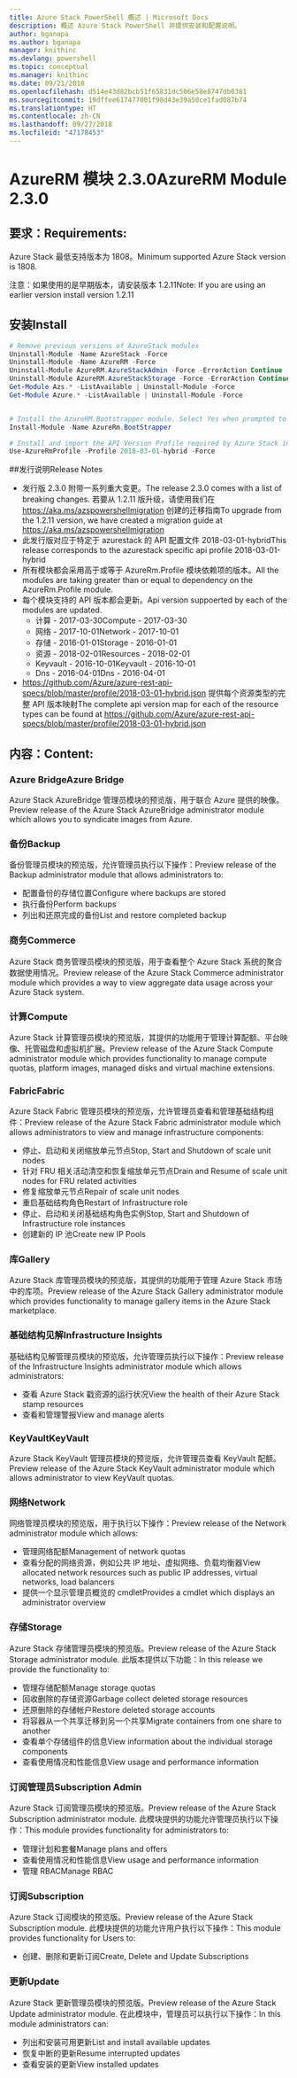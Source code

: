 ```yaml
---
title: Azure Stack PowerShell 概述 | Microsoft Docs
description: 概述 Azure Stack PowerShell 并提供安装和配置说明。
author: bganapa
ms.author: bganapa
manager: knithinc
ms.devlang: powershell
ms.topic: conceptual
ms.manager: knithinc
ms.date: 09/21/2018
ms.openlocfilehash: d514e43d82bcb51f65831dc506e58e8747db0381
ms.sourcegitcommit: 19dffee617477001f98d43e39a50ce1fad087b74
ms.translationtype: HT
ms.contentlocale: zh-CN
ms.lasthandoff: 09/27/2018
ms.locfileid: "47178453"
---
```

# <a name="azurerm-module-230"></a><span data-ttu-id="84857-103">AzureRM 模块 2.3.0</span><span class="sxs-lookup"><span data-stu-id="84857-103">AzureRM Module 2.3.0</span></span>

## <a name="requirements"></a><span data-ttu-id="84857-104">要求：</span><span class="sxs-lookup"><span data-stu-id="84857-104">Requirements:</span></span>
<span data-ttu-id="84857-105">Azure Stack 最低支持版本为 1808。</span><span class="sxs-lookup"><span data-stu-id="84857-105">Minimum supported Azure Stack version is 1808.</span></span>

<span data-ttu-id="84857-106">注意：如果使用的是早期版本，请安装版本 1.2.11</span><span class="sxs-lookup"><span data-stu-id="84857-106">Note: If you are using an earlier version install version 1.2.11</span></span>


## <a name="install"></a><span data-ttu-id="84857-107">安装</span><span class="sxs-lookup"><span data-stu-id="84857-107">Install</span></span>
```powershell
# Remove previous versions of AzureStack modules
Uninstall-Module -Name AzureStack -Force 
Uninstall-Module -Name AzureRM -Force 
Uninstall-Module AzureRM.AzureStackAdmin -Force -ErrorAction Continue
Uninstall-Module AzureRM.AzureStackStorage -Force -ErrorAction Continue
Get-Module Azs.* -ListAvailable | Uninstall-Module -Force
Get-Module Azure.* -ListAvailable | Uninstall-Module -Force


# Install the AzureRM.Bootstrapper module. Select Yes when prompted to install NuGet
Install-Module -Name AzureRm.BootStrapper

# Install and import the API Version Profile required by Azure Stack into the current PowerShell session.
Use-AzureRmProfile -Profile 2018-03-01-hybrid -Force

```

##<a name="release-notes"></a><span data-ttu-id="84857-108">发行说明</span><span class="sxs-lookup"><span data-stu-id="84857-108">Release Notes</span></span>
* <span data-ttu-id="84857-109">发行版 2.3.0 附带一系列重大变更。</span><span class="sxs-lookup"><span data-stu-id="84857-109">The release 2.3.0 comes with a list of breaking changes.</span></span> <span data-ttu-id="84857-110">若要从 1.2.11 版升级，请使用我们在 https://aka.ms/azspowershellmigration 创建的迁移指南</span><span class="sxs-lookup"><span data-stu-id="84857-110">To upgrade from the 1.2.11 version, we have created a migration guide at https://aka.ms/azspowershellmigration</span></span>
* <span data-ttu-id="84857-111">此发行版对应于特定于 azurestack 的 API 配置文件 2018-03-01-hybrid</span><span class="sxs-lookup"><span data-stu-id="84857-111">This release corresponds to the azurestack specific api profile 2018-03-01-hybrid</span></span>
* <span data-ttu-id="84857-112">所有模块都会采用高于或等于 AzureRm.Profile 模块依赖项的版本。</span><span class="sxs-lookup"><span data-stu-id="84857-112">All the modules are taking greater than or equal to dependency on the AzureRm.Profile module.</span></span>
* <span data-ttu-id="84857-113">每个模块支持的 API 版本都会更新。</span><span class="sxs-lookup"><span data-stu-id="84857-113">Api version suppoerted by  each of the modules are updated.</span></span> 
    * <span data-ttu-id="84857-114">计算 - 2017-03-30</span><span class="sxs-lookup"><span data-stu-id="84857-114">Compute - 2017-03-30</span></span>
    * <span data-ttu-id="84857-115">网络 - 2017-10-01</span><span class="sxs-lookup"><span data-stu-id="84857-115">Network - 2017-10-01</span></span>
    * <span data-ttu-id="84857-116">存储 - 2016-01-01</span><span class="sxs-lookup"><span data-stu-id="84857-116">Storage - 2016-01-01</span></span>
    * <span data-ttu-id="84857-117">资源 - 2018-02-01</span><span class="sxs-lookup"><span data-stu-id="84857-117">Resources - 2018-02-01</span></span>
    * <span data-ttu-id="84857-118">Keyvault - 2016-10-01</span><span class="sxs-lookup"><span data-stu-id="84857-118">Keyvault - 2016-10-01</span></span>
    * <span data-ttu-id="84857-119">Dns - 2016-04-01</span><span class="sxs-lookup"><span data-stu-id="84857-119">Dns - 2016-04-01</span></span>
* <span data-ttu-id="84857-120">https://github.com/Azure/azure-rest-api-specs/blob/master/profile/2018-03-01-hybrid.json 提供每个资源类型的完整 API 版本映射</span><span class="sxs-lookup"><span data-stu-id="84857-120">The complete api version map for each of the resource types can be found at https://github.com/Azure/azure-rest-api-specs/blob/master/profile/2018-03-01-hybrid.json</span></span>

## <a name="content"></a><span data-ttu-id="84857-121">内容：</span><span class="sxs-lookup"><span data-stu-id="84857-121">Content:</span></span>
### <a name="azure-bridge"></a><span data-ttu-id="84857-122">Azure Bridge</span><span class="sxs-lookup"><span data-stu-id="84857-122">Azure Bridge</span></span>
<span data-ttu-id="84857-123">Azure Stack AzureBridge 管理员模块的预览版，用于联合 Azure 提供的映像。</span><span class="sxs-lookup"><span data-stu-id="84857-123">Preview release of the Azure Stack AzureBridge administrator module which allows you to syndicate images from Azure.</span></span>

### <a name="backup"></a><span data-ttu-id="84857-124">备份</span><span class="sxs-lookup"><span data-stu-id="84857-124">Backup</span></span>
<span data-ttu-id="84857-125">备份管理员模块的预览版，允许管理员执行以下操作：</span><span class="sxs-lookup"><span data-stu-id="84857-125">Preview release of the Backup administrator module that allows administrators to:</span></span>
- <span data-ttu-id="84857-126">配置备份的存储位置</span><span class="sxs-lookup"><span data-stu-id="84857-126">Configure where backups are stored</span></span>
- <span data-ttu-id="84857-127">执行备份</span><span class="sxs-lookup"><span data-stu-id="84857-127">Perform backups</span></span>
- <span data-ttu-id="84857-128">列出和还原完成的备份</span><span class="sxs-lookup"><span data-stu-id="84857-128">List and restore completed backup</span></span>

### <a name="commerce"></a><span data-ttu-id="84857-129">商务</span><span class="sxs-lookup"><span data-stu-id="84857-129">Commerce</span></span>
<span data-ttu-id="84857-130">Azure Stack 商务管理员模块的预览版，用于查看整个 Azure Stack 系统的聚合数据使用情况。</span><span class="sxs-lookup"><span data-stu-id="84857-130">Preview release of the Azure Stack Commerce administrator module which provides a way to view aggregate data usage across your Azure Stack system.</span></span>

### <a name="compute"></a><span data-ttu-id="84857-131">计算</span><span class="sxs-lookup"><span data-stu-id="84857-131">Compute</span></span>
<span data-ttu-id="84857-132">Azure Stack 计算管理员模块的预览版，其提供的功能用于管理计算配额、平台映像、托管磁盘和虚拟机扩展。</span><span class="sxs-lookup"><span data-stu-id="84857-132">Preview release of the Azure Stack Compute administrator module which provides functionality to manage compute quotas, platform images, managed disks and virtual machine extensions.</span></span>

### <a name="fabric"></a><span data-ttu-id="84857-133">Fabric</span><span class="sxs-lookup"><span data-stu-id="84857-133">Fabric</span></span>
<span data-ttu-id="84857-134">Azure Stack Fabric 管理员模块的预览版，允许管理员查看和管理基础结构组件：</span><span class="sxs-lookup"><span data-stu-id="84857-134">Preview release of the Azure Stack Fabric administrator module which allows administrators to view and manage infrastructure components:</span></span>
- <span data-ttu-id="84857-135">停止、启动和关闭缩放单元节点</span><span class="sxs-lookup"><span data-stu-id="84857-135">Stop, Start and Shutdown of scale unit nodes</span></span>
- <span data-ttu-id="84857-136">针对 FRU 相关活动清空和恢复缩放单元节点</span><span class="sxs-lookup"><span data-stu-id="84857-136">Drain and Resume of scale unit nodes for FRU related activities</span></span>
- <span data-ttu-id="84857-137">修复缩放单元节点</span><span class="sxs-lookup"><span data-stu-id="84857-137">Repair of scale unit nodes</span></span>
- <span data-ttu-id="84857-138">重启基础结构角色</span><span class="sxs-lookup"><span data-stu-id="84857-138">Restart of Infrastructure role</span></span>
- <span data-ttu-id="84857-139">停止、启动和关闭基础结构角色实例</span><span class="sxs-lookup"><span data-stu-id="84857-139">Stop, Start and Shutdown of Infrastructure role instances</span></span>
- <span data-ttu-id="84857-140">创建新的 IP 池</span><span class="sxs-lookup"><span data-stu-id="84857-140">Create new IP Pools</span></span>


### <a name="gallery"></a><span data-ttu-id="84857-141">库</span><span class="sxs-lookup"><span data-stu-id="84857-141">Gallery</span></span>
<span data-ttu-id="84857-142">Azure Stack 库管理员模块的预览版，其提供的功能用于管理 Azure Stack 市场中的库项。</span><span class="sxs-lookup"><span data-stu-id="84857-142">Preview release of the Azure Stack Gallery administrator module which provides functionality to manage gallery items in the Azure Stack marketplace.</span></span>

### <a name="infrastructure-insights"></a><span data-ttu-id="84857-143">基础结构见解</span><span class="sxs-lookup"><span data-stu-id="84857-143">Infrastructure Insights</span></span>
<span data-ttu-id="84857-144">基础结构见解管理员模块的预览版，允许管理员执行以下操作：</span><span class="sxs-lookup"><span data-stu-id="84857-144">Preview release of the Infrastructure Insights administrator module which allows administrators:</span></span>
- <span data-ttu-id="84857-145">查看 Azure Stack 戳资源的运行状况</span><span class="sxs-lookup"><span data-stu-id="84857-145">View the health of their Azure Stack stamp resources</span></span>
- <span data-ttu-id="84857-146">查看和管理警报</span><span class="sxs-lookup"><span data-stu-id="84857-146">View and manage alerts</span></span>

### <a name="keyvault"></a><span data-ttu-id="84857-147">KeyVault</span><span class="sxs-lookup"><span data-stu-id="84857-147">KeyVault</span></span>
<span data-ttu-id="84857-148">Azure Stack KeyVault 管理员模块的预览版，允许管理员查看 KeyVault 配额。</span><span class="sxs-lookup"><span data-stu-id="84857-148">Preview release of the Azure Stack KeyVault administrator module which allows administrator to view KeyVault quotas.</span></span>

### <a name="network"></a><span data-ttu-id="84857-149">网络</span><span class="sxs-lookup"><span data-stu-id="84857-149">Network</span></span>
<span data-ttu-id="84857-150">网络管理员模块的预览版，用于执行以下操作：</span><span class="sxs-lookup"><span data-stu-id="84857-150">Preview release of the Network administrator module which allows:</span></span>
- <span data-ttu-id="84857-151">管理网络配额</span><span class="sxs-lookup"><span data-stu-id="84857-151">Management of network quotas</span></span>
- <span data-ttu-id="84857-152">查看分配的网络资源，例如公共 IP 地址、虚拟网络、负载均衡器</span><span class="sxs-lookup"><span data-stu-id="84857-152">View allocated network resources such as public IP addresses, virtual networks, load balancers</span></span>
- <span data-ttu-id="84857-153">提供一个显示管理员概览的 cmdlet</span><span class="sxs-lookup"><span data-stu-id="84857-153">Provides a cmdlet which displays an administrator overview</span></span>

### <a name="storage"></a><span data-ttu-id="84857-154">存储</span><span class="sxs-lookup"><span data-stu-id="84857-154">Storage</span></span>
<span data-ttu-id="84857-155">Azure Stack 存储管理员模块的预览版。</span><span class="sxs-lookup"><span data-stu-id="84857-155">Preview release of the Azure Stack Storage administrator module.</span></span>  <span data-ttu-id="84857-156">此版本提供以下功能：</span><span class="sxs-lookup"><span data-stu-id="84857-156">In this release we provide the functionality to:</span></span>
- <span data-ttu-id="84857-157">管理存储配额</span><span class="sxs-lookup"><span data-stu-id="84857-157">Manage storage quotas</span></span>
- <span data-ttu-id="84857-158">回收删除的存储资源</span><span class="sxs-lookup"><span data-stu-id="84857-158">Garbage collect deleted storage resources</span></span>
- <span data-ttu-id="84857-159">还原删除的存储帐户</span><span class="sxs-lookup"><span data-stu-id="84857-159">Restore deleted storage accounts</span></span>
- <span data-ttu-id="84857-160">将容器从一个共享迁移到另一个共享</span><span class="sxs-lookup"><span data-stu-id="84857-160">Migrate containers from one share to another</span></span>
- <span data-ttu-id="84857-161">查看单个存储组件的信息</span><span class="sxs-lookup"><span data-stu-id="84857-161">View information about the individual storage components</span></span>
- <span data-ttu-id="84857-162">查看使用情况和性能信息</span><span class="sxs-lookup"><span data-stu-id="84857-162">View usage and performance information</span></span>

### <a name="subscription-admin"></a><span data-ttu-id="84857-163">订阅管理员</span><span class="sxs-lookup"><span data-stu-id="84857-163">Subscription Admin</span></span>
<span data-ttu-id="84857-164">Azure Stack 订阅管理员模块的预览版。</span><span class="sxs-lookup"><span data-stu-id="84857-164">Preview release of the Azure Stack Subscription administrator module.</span></span>  <span data-ttu-id="84857-165">此模块提供的功能允许管理员执行以下操作：</span><span class="sxs-lookup"><span data-stu-id="84857-165">This module provides functionality for administrators to:</span></span>
- <span data-ttu-id="84857-166">管理计划和套餐</span><span class="sxs-lookup"><span data-stu-id="84857-166">Manage plans and offers</span></span>
- <span data-ttu-id="84857-167">查看使用情况和性能信息</span><span class="sxs-lookup"><span data-stu-id="84857-167">View usage and performance information</span></span>
- <span data-ttu-id="84857-168">管理 RBAC</span><span class="sxs-lookup"><span data-stu-id="84857-168">Manage RBAC</span></span>

### <a name="subscription"></a><span data-ttu-id="84857-169">订阅</span><span class="sxs-lookup"><span data-stu-id="84857-169">Subscription</span></span>
<span data-ttu-id="84857-170">Azure Stack 订阅模块的预览版。</span><span class="sxs-lookup"><span data-stu-id="84857-170">Preview release of the Azure Stack Subscription module.</span></span>  <span data-ttu-id="84857-171">此模块提供的功能允许用户执行以下操作：</span><span class="sxs-lookup"><span data-stu-id="84857-171">This module provides functionality for Users to:</span></span>
- <span data-ttu-id="84857-172">创建、删除和更新订阅</span><span class="sxs-lookup"><span data-stu-id="84857-172">Create, Delete and Update Subscriptions</span></span>

### <a name="update"></a><span data-ttu-id="84857-173">更新</span><span class="sxs-lookup"><span data-stu-id="84857-173">Update</span></span>
<span data-ttu-id="84857-174">Azure Stack 更新管理员模块的预览版。</span><span class="sxs-lookup"><span data-stu-id="84857-174">Preview release of the Azure Stack Update administrator module.</span></span>  <span data-ttu-id="84857-175">在此模块中，管理员可以执行以下操作：</span><span class="sxs-lookup"><span data-stu-id="84857-175">In this module administrators can:</span></span>
- <span data-ttu-id="84857-176">列出和安装可用更新</span><span class="sxs-lookup"><span data-stu-id="84857-176">List and install available updates</span></span>
- <span data-ttu-id="84857-177">恢复中断的更新</span><span class="sxs-lookup"><span data-stu-id="84857-177">Resume interrupted updates</span></span>
- <span data-ttu-id="84857-178">查看安装的更新</span><span class="sxs-lookup"><span data-stu-id="84857-178">View installed updates</span></span>
